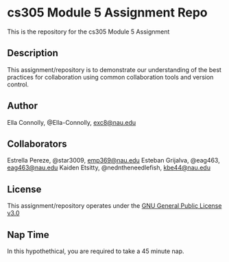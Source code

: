 # cs305 Module 5 Assignment Repo
This is the repository for the cs305 Module 5 Assignment
## Description
This assignment/repository is to demonstrate our understanding of the best practices for collaboration using common collaboration tools and version control.
## Author
Ella Connolly, @Ella-Connolly, exc8@nau.edu
## Collaborators
Estrella Pereze, @star3009, emp369@nau.edu
Esteban Grijalva, @eag463, eag463@nau.edu
Kaiden Etsitty, @nedntheneedlefish, kbe44@nau.edu
## License
This assignment/repository operates under the [GNU General Public License v3.0](https://www.gnu.org/licenses/gpl-3.0.en.html) 
## Nap Time
In this hypothethical, you are required to take a 45 minute nap.
